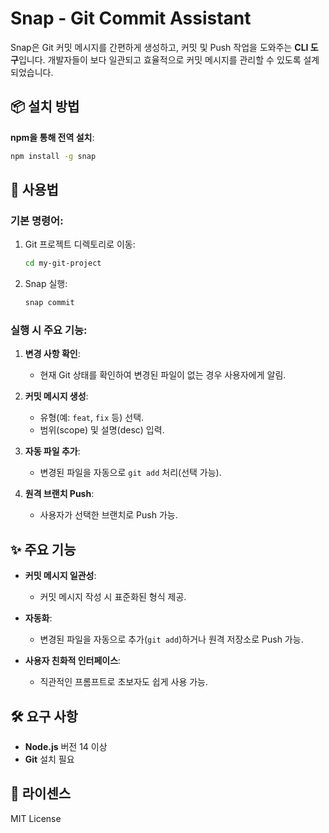 
# Snap - Git Commit Assistant

Snap은 Git 커밋 메시지를 간편하게 생성하고, 커밋 및 Push 작업을 도와주는 **CLI 도구**입니다. 개발자들이 보다 일관되고 효율적으로 커밋 메시지를 관리할 수 있도록 설계되었습니다.

## 📦 설치 방법

**npm을 통해 전역 설치**:

```bash
npm install -g snap
```

## 🚀 사용법

### 기본 명령어:
1. Git 프로젝트 디렉토리로 이동:
   ```bash
   cd my-git-project
   ```

2. Snap 실행:
   ```bash
   snap commit
   ```

### 실행 시 주요 기능:
1. **변경 사항 확인**:
   - 현재 Git 상태를 확인하여 변경된 파일이 없는 경우 사용자에게 알림.

2. **커밋 메시지 생성**:
   - 유형(예: `feat`, `fix` 등) 선택.
   - 범위(scope) 및 설명(desc) 입력.

3. **자동 파일 추가**:
   - 변경된 파일을 자동으로 `git add` 처리(선택 가능).

4. **원격 브랜치 Push**:
   - 사용자가 선택한 브랜치로 Push 가능.

## ✨ 주요 기능

- **커밋 메시지 일관성**:
  - 커밋 메시지 작성 시 표준화된 형식 제공.

- **자동화**:
  - 변경된 파일을 자동으로 추가(`git add`)하거나 원격 저장소로 Push 가능.

- **사용자 친화적 인터페이스**:
  - 직관적인 프롬프트로 초보자도 쉽게 사용 가능.

## 🛠️ 요구 사항

- **Node.js** 버전 14 이상
- **Git** 설치 필요

## 📝 라이센스

MIT License